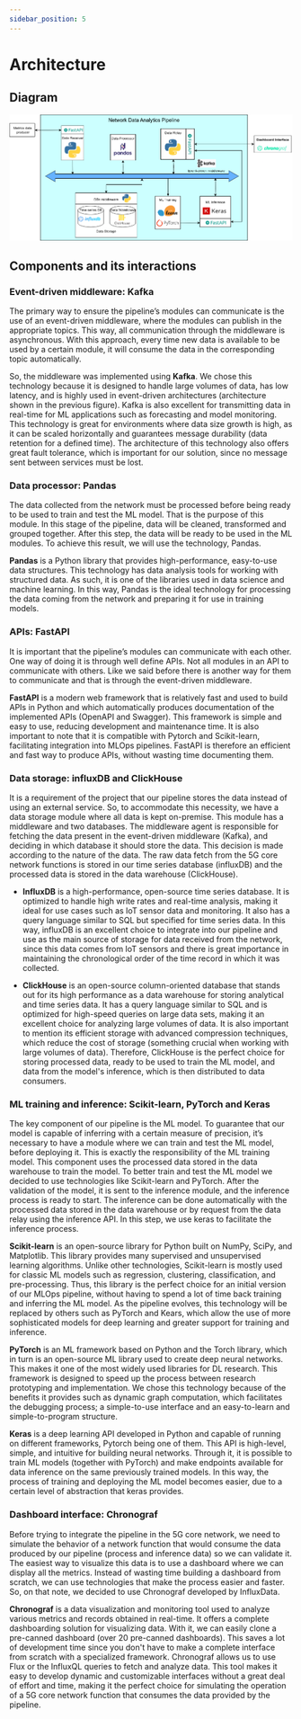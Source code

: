 ```yaml
---
sidebar_position: 5
---
```


# Architecture

## Diagram

![Architecture Diagram](/img/diagrams/arquitetura.png)

## Components and its interactions
### Event-driven middleware: Kafka 

The primary way to ensure the pipeline’s modules can communicate is the use of an event-driven middleware, where the modules can publish in the appropriate topics. This way, all communication through the middleware is asynchronous. With this approach, every time new data is available to be used by a certain module, it will consume the data in the corresponding topic automatically. 

So, the middleware was implemented using **Kafka**. We chose this technology because it is designed to handle large volumes of data, has low latency, and is highly used in event-driven architectures (architecture shown in the previous figure). Kafka is also excellent for transmitting data in real-time for ML applications such as forecasting and model monitoring. This technology is great for environments where data size growth is high, as it can be scaled horizontally and guarantees message durability (data retention for a defined time). The architecture of this technology also offers great fault tolerance, which is important for our solution, since no message sent between services must be lost.   

### Data processor: Pandas 

The data collected from the network must be processed before being ready to be used to train and test the ML model. That is the purpose of this module. In this stage of the pipeline, data will be cleaned, transformed and grouped together. After this step, the data will be ready to be used in the ML modules. To achieve this result, we will use the technology, Pandas. 

**Pandas** is a Python library that provides high-performance, easy-to-use data structures. This technology has data analysis tools for working with structured data. As such, it is one of the libraries used in data science and machine learning. In this way, Pandas is the ideal technology for processing the data coming from the network and preparing it for use in training models. 

### APIs: FastAPI 

It is important that the pipeline’s modules can communicate with each other. One way of doing it is through well define APIs. Not all modules in an API to communicate with others. Like we said before there is another way for them to communicate and that is through the event-driven middleware. 

**FastAPI** is a modern web framework that is relatively fast and used to build APIs in Python and which automatically produces documentation of the implemented APIs (OpenAPI and Swagger). This framework is simple and easy to use, reducing development and maintenance time. It is also important to note that it is compatible with Pytorch and Scikit-learn, facilitating integration into MLOps pipelines. FastAPI is therefore an efficient and fast way to produce APIs, without wasting time documenting them. 

### Data storage: influxDB and ClickHouse 

It is a requirement of the project that our pipeline stores the data instead of using an external service. So, to accommodate this necessity, we have a data storage module where all data is kept on-premise. This module has a middleware and two databases. The middleware agent is responsible for fetching the data present in the event-driven middleware (Kafka), and deciding in which database it should store the data. This decision is made according to the nature of the data. The raw data fetch from the 5G core network functions is stored in our time series database (influxDB) and the processed data is stored in the data warehouse (ClickHouse). 

- **InfluxDB** is a high-performance, open-source time series database. It is optimized to handle high write rates and real-time analysis, making it ideal for use cases such as IoT sensor data and monitoring. It also has a query language similar to SQL but specified for time series data. In this way, influxDB is an excellent choice to integrate into our pipeline and use as the main source of storage for data received from the network, since this data comes from IoT sensors and there is great importance in maintaining the chronological order of the time record in which it was collected. 

- **ClickHouse** is an open-source column-oriented database that stands out for its high performance as a data warehouse for storing analytical and time series data. It has a query language similar to SQL and is optimized for high-speed queries on large data sets, making it an excellent choice for analyzing large volumes of data. It is also important to mention its efficient storage with advanced compression techniques, which reduce the cost of storage (something crucial when working with large volumes of data). Therefore, ClickHouse is the perfect choice for storing processed data, ready to be used to train the ML model, and data from the model's inference, which is then distributed to data consumers. 

### ML training and inference: Scikit-learn, PyTorch and Keras 

The key component of our pipeline is the ML model. To guarantee that our model is capable of inferring with a certain measure of precision, it’s necessary to have a module where we can train and test the ML model, before deploying it. This is exactly the responsibility of the ML training model. This component uses the processed data stored in the data warehouse to train the model. To better train and test the ML model we decided to use technologies like Scikit-learn and PyTorch. After the validation of the model, it is sent to the inference module, and the inference process is ready to start. The inference can be done automatically with the processed data stored in the data warehouse or by request from the data relay using the inference API. In this step, we use keras to facilitate the inference process. 

**Scikit-learn** is an open-source library for Python built on NumPy, SciPy, and Matplotlib. This library provides many supervised and unsupervised learning algorithms. Unlike other technologies, Scikit-learn is mostly used for classic ML models such as regression, clustering, classification, and pre-processing. Thus, this library is the perfect choice for an initial version of our MLOps pipeline, without having to spend a lot of time back training and inferring the ML model. As the pipeline evolves, this technology will be replaced by others such as PyTorch and Kears, which allow the use of more sophisticated models for deep learning and greater support for training and inference. 

**PyTorch** is an ML framework based on Python and the Torch library, which in turn is an open-source ML library used to create deep neural networks. This makes it one of the most widely used libraries for DL research. This framework is designed to speed up the process between research prototyping and implementation. We chose this technology because of the benefits it provides such as dynamic graph computation, which facilitates the debugging process; a simple-to-use interface and an easy-to-learn and simple-to-program structure. 

**Keras** is a deep learning API developed in Python and capable of running on different frameworks, Pytorch being one of them. This API is high-level, simple, and intuitive for building neural networks. Through it, it is possible to train ML models (together with PyTorch) and make endpoints available for data inference on the same previously trained models. In this way, the process of training and deploying the ML model becomes easier, due to a certain level of abstraction that keras provides. 

### Dashboard interface: Chronograf 

Before trying to integrate the pipeline in the 5G core network, we need to simulate the behavior of a network function that would consume the data produced by our pipeline (process and inference data) so we can validate it. The easiest way to visualize this data is to use a dashboard where we can display all the metrics. Instead of wasting time building a dashboard from scratch, we can use technologies that make the process easier and faster. So, on that note, we decided to use Chronograf developed by InfluxData. 

**Chronograf** is a data visualization and monitoring tool used to analyze various metrics and records obtained in real-time. It offers a complete dashboarding solution for visualizing data. With it, we can easily clone a pre-canned dashboard (over 20 pre-canned dashboards). This saves a lot of development time since you don't have to make a complete interface from scratch with a specialized framework. Chronograf allows us to use Flux or the InfluxQL queries to fetch and analyze data. This tool makes it easy to develop dynamic and customizable interfaces without a great deal of effort and time, making it the perfect choice for simulating the operation of a 5G core network function that consumes the data provided by the pipeline. 